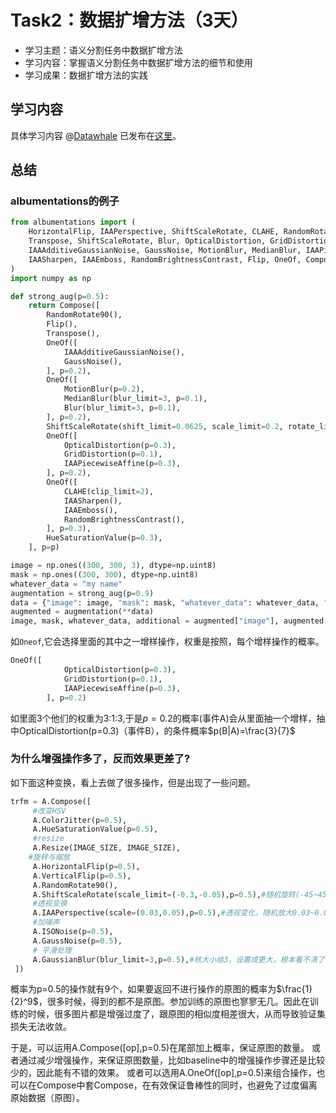 # Task2：数据扩增方法（3天）

- 学习主题：语义分割任务中数据扩增方法
- 学习内容：掌握语义分割任务中数据扩增方法的细节和使用
- 学习成果：数据扩增方法的实践

## 学习内容

具体学习内容 @[Datawhale](https://github.com/datawhalechina) 已发布在[这里](https://github.com/datawhalechina/team-learning-cv/blob/master/AerialImageSegmentation/Task2%EF%BC%9A%E6%95%B0%E6%8D%AE%E6%89%A9%E5%A2%9E%E6%96%B9%E6%B3%95.md)。

## 总结

### albumentations的例子

```python
from albumentations import (
    HorizontalFlip, IAAPerspective, ShiftScaleRotate, CLAHE, RandomRotate90,
    Transpose, ShiftScaleRotate, Blur, OpticalDistortion, GridDistortion, HueSaturationValue,
    IAAAdditiveGaussianNoise, GaussNoise, MotionBlur, MedianBlur, IAAPiecewiseAffine,
    IAASharpen, IAAEmboss, RandomBrightnessContrast, Flip, OneOf, Compose
)
import numpy as np

def strong_aug(p=0.5):
    return Compose([
        RandomRotate90(),
        Flip(),
        Transpose(),
        OneOf([
            IAAAdditiveGaussianNoise(),
            GaussNoise(),
        ], p=0.2),
        OneOf([
            MotionBlur(p=0.2),
            MedianBlur(blur_limit=3, p=0.1),
            Blur(blur_limit=3, p=0.1),
        ], p=0.2),
        ShiftScaleRotate(shift_limit=0.0625, scale_limit=0.2, rotate_limit=45, p=0.2),
        OneOf([
            OpticalDistortion(p=0.3),
            GridDistortion(p=0.1),
            IAAPiecewiseAffine(p=0.3),
        ], p=0.2),
        OneOf([
            CLAHE(clip_limit=2),
            IAASharpen(),
            IAAEmboss(),
            RandomBrightnessContrast(),
        ], p=0.3),
        HueSaturationValue(p=0.3),
    ], p=p)

image = np.ones((300, 300, 3), dtype=np.uint8)
mask = np.ones((300, 300), dtype=np.uint8)
whatever_data = "my name"
augmentation = strong_aug(p=0.9)
data = {"image": image, "mask": mask, "whatever_data": whatever_data, "additional": "hello"}
augmented = augmentation(**data)
image, mask, whatever_data, additional = augmented["image"], augmented["mask"], augmented["whatever_data"], augmented["additional"]
```
如`Oneof`,它会选择里面的其中之一增样操作，权重是按照，每个增样操作的概率。

```python
OneOf([
            OpticalDistortion(p=0.3),
            GridDistortion(p=0.1),
            IAAPiecewiseAffine(p=0.3),
        ], p=0.2)
```
如里面3个他们的权重为3:1:3,于是$p=0.2$的概率(事件A)会从里面抽一个增样，抽中OpticalDistortion(p=0.3)（事件B），的条件概率$p(B|A)=\frac{3}{7}$

### 为什么增强操作多了，反而效果更差了?

如下面这种变换，看上去做了很多操作，但是出现了一些问题。
```python
trfm = A.Compose([
     #改变HSV
     A.ColorJitter(p=0.5),
     A.HueSaturationValue(p=0.5),
     #resize
     A.Resize(IMAGE_SIZE, IMAGE_SIZE),
    #旋转与缩放
     A.HorizontalFlip(p=0.5),
     A.VerticalFlip(p=0.5),
     A.RandomRotate90(),
     A.ShiftScaleRotate(scale_limit=(-0.3,-0.05),p=0.5),#随机旋转(-45~45),随机缩小0.3~0.05
     #透视变换
     A.IAAPerspective(scale=(0.03,0.05),p=0.5),#透视变化，随机放大0.03~0.05
     #加噪声
     A.ISONoise(p=0.5),
     A.GaussNoise(p=0.5),
     # 平滑处理
     A.GaussianBlur(blur_limit=3,p=0.5),#核大小给3，设置成更大，根本看不清了
 ])
```
概率为p=0.5的操作就有9个，如果要返回不进行操作的原图的概率为$\frac{1}{2}^9$，很多时候，得到的都不是原图。参加训练的原图也寥寥无几。因此在训练的时候，很多图片都是增强过度了，跟原图的相似度相差很大，从而导致验证集损失无法收敛。

于是，可以运用A.Compose([op],p=0.5)在尾部加上概率，保证原图的数量。
或者通过减少增强操作，来保证原图数量，比如baseline中的增强操作步骤还是比较少的，因此能有不错的效果。
或者可以选用A.OneOf([op],p=0.5)来组合操作，也可以在Compose中套Compose，在有效保证鲁棒性的同时，也避免了过度偏离原始数据（原图）。

